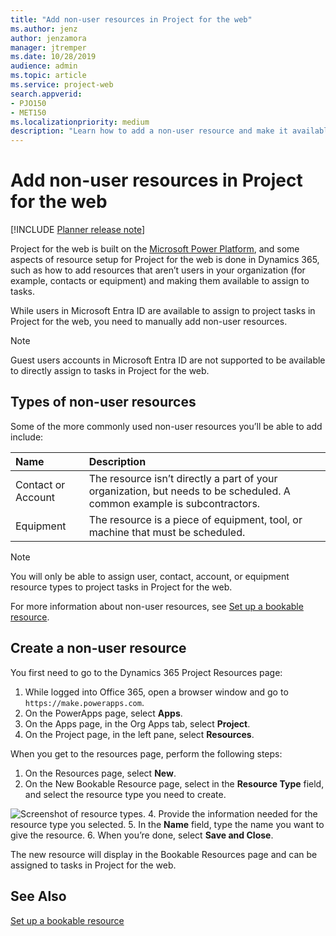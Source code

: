 ```yaml
---
title: "Add non-user resources in Project for the web"
ms.author: jenz
author: jenzamora
manager: jtremper
ms.date: 10/28/2019
audience: admin
ms.topic: article
ms.service: project-web
search.appverid: 
- PJO150
- MET150 
ms.localizationpriority: medium
description: "Learn how to add a non-user resource and make it available to assign to tasks in Project for the web."
---
```


# Add non-user resources in Project for the web

[!INCLUDE [Planner release note](includes/p4w-alert-new-planner-rollout.md)]

Project for the web is built on the [Microsoft Power Platform](https://powerplatform.microsoft.com/en-us/), and some aspects of resource setup for Project for the web is done in Dynamics 365, such as how to add resources that aren’t users in your organization (for example, contacts or equipment) and making them available to assign to tasks.

While users in Microsoft Entra ID are available to assign to project tasks in Project for the web, you need to manually add non-user resources.

> [!Note]
> Guest users accounts in Microsoft Entra ID are not  supported to be available to directly assign  to tasks in Project for the web.

## Types of non-user resources

Some of the more commonly used non-user resources you’ll be able to add include:

| Name | Description |
|:-----|:-----|
|Contact or Account   <br/> |The resource isn’t directly a part of your organization, but needs to be scheduled. A common example is subcontractors.  <br/> |
|Equipment <br/> |The resource is a piece of equipment, tool, or machine that must be scheduled.  <br/> |

> [!Note]
> You will only be able to assign user, contact, account, or equipment resource types to project tasks in Project for the web.

For more information about non-user resources, see [Set up a bookable resource](/dynamics365/field-service/set-up-bookable-resources#add-work-hours).

## Create a non-user resource

You first need to go to the Dynamics 365 Project Resources page:

1. While logged into Office 365, open a browser window and go to `https://make.powerapps.com`.
2. On the PowerApps page, select **Apps**.
3. On the Apps page, in the Org Apps tab, select **Project**.
4. On the Project page, in the left pane, select **Resources**.

When you get to the resources page, perform the following steps:

1. On the Resources page, select **New**.
2. On the New Bookable Resource page, select in the **Resource Type** field, and select the resource type you need to create.
   
![Screenshot of resource types.](media/resourcetypes.png)
4. Provide the information needed for the resource type you selected.
5. In the **Name** field, type the name you want to give the resource.
6. When you’re done, select **Save and Close**.

The new resource will display in the Bookable Resources page and can be assigned to tasks in Project for the web.

## See Also

[Set up a bookable resource](/dynamics365/field-service/set-up-bookable-resources#add-work-hours)
